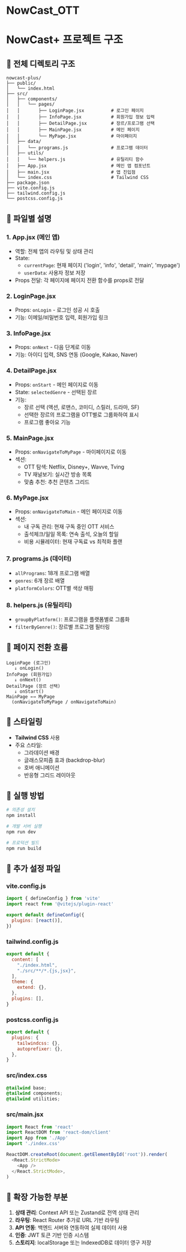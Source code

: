 # NowCast_OTT

# NowCast+ 프로젝트 구조

## 📁 전체 디렉토리 구조

```
nowcast-plus/
├── public/
│   └── index.html
├── src/
│   ├── components/
│   │   └── pages/
│   │       ├── LoginPage.jsx          # 로그인 페이지
│   │       ├── InfoPage.jsx           # 회원가입 정보 입력
│   │       ├── DetailPage.jsx         # 장르/프로그램 선택
│   │       ├── MainPage.jsx           # 메인 페이지
│   │       └── MyPage.jsx             # 마이페이지
│   ├── data/
│   │   └── programs.js                # 프로그램 데이터
│   ├── utils/
│   │   └── helpers.js                 # 유틸리티 함수
│   ├── App.jsx                        # 메인 앱 컴포넌트
│   ├── main.jsx                       # 앱 진입점
│   └── index.css                      # Tailwind CSS
├── package.json
├── vite.config.js
├── tailwind.config.js
└── postcss.config.js
```

## 📄 파일별 설명

### 1. **App.jsx** (메인 앱)
- 역할: 전체 앱의 라우팅 및 상태 관리
- State:
  - `currentPage`: 현재 페이지 ('login', 'info', 'detail', 'main', 'mypage')
  - `userData`: 사용자 정보 저장
- Props 전달: 각 페이지에 페이지 전환 함수를 props로 전달

### 2. **LoginPage.jsx**
- Props: `onLogin` - 로그인 성공 시 호출
- 기능: 이메일/비밀번호 입력, 회원가입 링크

### 3. **InfoPage.jsx**
- Props: `onNext` - 다음 단계로 이동
- 기능: 아이디 입력, SNS 연동 (Google, Kakao, Naver)

### 4. **DetailPage.jsx**
- Props: `onStart` - 메인 페이지로 이동
- State: `selectedGenre` - 선택된 장르
- 기능:
  - 장르 선택 (액션, 로맨스, 코미디, 스릴러, 드라마, SF)
  - 선택한 장르의 프로그램을 OTT별로 그룹화하여 표시
  - 프로그램 좋아요 기능

### 5. **MainPage.jsx**
- Props: `onNavigateToMyPage` - 마이페이지로 이동
- 섹션:
  - OTT 탐색: Netflix, Disney+, Wavve, Tving
  - TV 재널보기: 실시간 방송 목록
  - 맞춤 추천: 추천 콘텐츠 그리드

### 6. **MyPage.jsx**
- Props: `onNavigateToMain` - 메인 페이지로 이동
- 섹션:
  - 내 구독 관리: 현재 구독 중인 OTT 서비스
  - 출석체크/일일 목록: 연속 출석, 오늘의 할일
  - 비용 시뮬레이터: 현재 구독료 vs 최적화 플랜

### 7. **programs.js** (데이터)
- `allPrograms`: 18개 프로그램 배열
- `genres`: 6개 장르 배열
- `platformColors`: OTT별 색상 매핑

### 8. **helpers.js** (유틸리티)
- `groupByPlatform()`: 프로그램을 플랫폼별로 그룹화
- `filterByGenre()`: 장르별 프로그램 필터링

## 🔄 페이지 전환 흐름

```
LoginPage (로그인)
   ↓ onLogin()
InfoPage (회원가입)
   ↓ onNext()
DetailPage (장르 선택)
   ↓ onStart()
MainPage ←→ MyPage
  (onNavigateToMyPage / onNavigateToMain)
```

## 🎨 스타일링

- **Tailwind CSS** 사용
- 주요 스타일:
  - 그라데이션 배경
  - 글래스모피즘 효과 (backdrop-blur)
  - 호버 애니메이션
  - 반응형 그리드 레이아웃

## 🚀 실행 방법

```bash
# 의존성 설치
npm install

# 개발 서버 실행
npm run dev

# 프로덕션 빌드
npm run build
```

## 📝 추가 설정 파일

### vite.config.js
```javascript
import { defineConfig } from 'vite'
import react from '@vitejs/plugin-react'

export default defineConfig({
  plugins: [react()],
})
```

### tailwind.config.js
```javascript
export default {
  content: [
    "./index.html",
    "./src/**/*.{js,jsx}",
  ],
  theme: {
    extend: {},
  },
  plugins: [],
}
```

### postcss.config.js
```javascript
export default {
  plugins: {
    tailwindcss: {},
    autoprefixer: {},
  },
}
```

### src/index.css
```css
@tailwind base;
@tailwind components;
@tailwind utilities;
```

### src/main.jsx
```javascript
import React from 'react'
import ReactDOM from 'react-dom/client'
import App from './App'
import './index.css'

ReactDOM.createRoot(document.getElementById('root')).render(
  <React.StrictMode>
    <App />
  </React.StrictMode>,
)
```

## 🔧 확장 가능한 부분

1. **상태 관리**: Context API 또는 Zustand로 전역 상태 관리
2. **라우팅**: React Router 추가로 URL 기반 라우팅
3. **API 연동**: 백엔드 서버와 연동하여 실제 데이터 사용
4. **인증**: JWT 토큰 기반 인증 시스템
5. **스토리지**: localStorage 또는 IndexedDB로 데이터 영구 저장